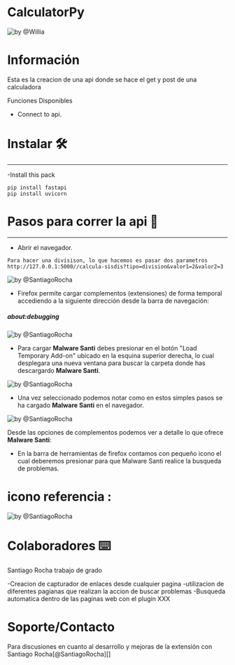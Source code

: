 # CalculatorPy

![by @Willia](https://github.com/WilliamQuinteroT/CalculatorPy/blob/Master/Pictures/py1.PNG?raw=true "Calculadora PY---Api")


# Información
Esta es la creacion de una api donde se hace el get y post de una calculadora

Funciones Disponibles
- Connect to api.

# Instalar 🛠️
- - - - - - - - - - - - - - - - - - - - - - - - -
-Install this pack
```
pip install fastapi
pip install uvicorn
```

# Pasos para correr la api 🚀
- - - - - - - - - - - - - - - - - - - - - - - - -

- Abrir el navegador.
```
Para hacer una divisison, lo que hacemos es pasar dos parametros
http://127.0.0.1:5000//calcula-sisdis?tipo=division&valor1=2&valor2=3
```
 ![by @SantiagoRocha](https://github.com/WilliamQuinteroT/CalculatorPy/blob/Master/Pictures/py2.PNG?raw=true "Abrir en el browser")

- Firefox permite cargar complementos (extensiones) de forma temporal accediendo a la siguiente dirección desde la barra de navegación:

##### about:debugging

![by @SantiagoRocha](https://raw.githubusercontent.com/wil7y/MalwareSanti/master/Pictures/Malware2.PNG "about debugging")

- Para cargar **Malware Santi** debes presionar en el botón "Load Temporary Add-on" ubicado en la esquina superior derecha, lo cual desplegara una nueva ventana para buscar la carpeta donde has descargardo **Malware Santi**.
	
![by @SantiagoRocha](https://raw.githubusercontent.com/wil7y/MalwareSanti/master/Pictures/Malware3.PNG "Malware Santi manifest.json")

- Una vez seleccionado podemos notar como en estos simples pasos se ha cargado **Malware Santi** en el navegador.

![by @SantiagoRocha](https://raw.githubusercontent.com/wil7y/MalwareSanti/master/Pictures/Malware4.PNG "Malware Santi instalación temporal")

Desde las opciones de complementos podemos ver a detalle lo que ofrece **Malware Santi**:
- En la barra de herramientas de firefox contamos con pequeño icono el cual deberemos presionar para que Malware Santi realice la busqueda de problemas.

# icono referencia :

![by @SantiagoRocha](https://raw.githubusercontent.com/wil7y/MalwareSanti/master/Pictures/Malware5.PNG  "Malware Santi icon")


# Colaboradores ⌨️

Santiago Rocha trabajo de grado

-Creacion de capturador de enlaces desde cualquier pagina
-utilizacion de diferentes pagianas que realizan la accion de buscar problemas
-Busqueda automatica dentro de las paginas web con el plugin XXX

# Soporte/Contacto
Para discusiones en cuanto al desarrollo y mejoras de la extensión con Santiago Rocha[@SantiagoRocha][]
